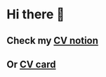 # Hi there 👋
## Check my [CV notion](https://prickle-ringer-0f2.notion.site/Anastasia-Semisorova-cf9c8918067a45018ad21f1b474116e9?pvs=4)

## Or [CV card](https://anastasiasemisorova.carrd.co/)





